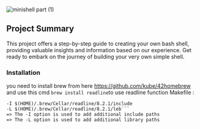 ![minishell part (1)](https://github.com/Mustapha-Moumanis/minishell/assets/86886160/080821c5-377a-4787-bceb-625efbc4eea7)
## Project Summary
This project offers a step-by-step guide to creating your own bash shell, providing valuable insights and information based on our experience. Get ready to embark on the journey of building your very own simple shell.
### Installation
you need to install brew from here https://github.com/kube/42homebrew 
and use this cmd `brew install readline`to use readline function
Makefile : 
```FLAGS = -Wall -Wextra -Werror -lreadline 
-I $(HOME)/.brew/Cellar/readline/8.2.1/include
-L $(HOME)/.brew/Cellar/readline/8.2.1/leb```
=> The -I option is used to add additional include paths
=> The -L option is used to add additional library paths
